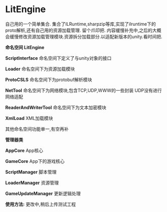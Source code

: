# LitEngine
自己用的一个简单集合. 集合了ILRuntime,sharpzip等库,实现了ilruntime下的proto解析,还有自己用的资源加载管理. 留个爪印把.
内容缓慢补充中,之后的大概会缓慢修改资源加载管理模块.资源拆分加载部分.以适配新版本的unity.看时间把.


 **命名空间 LitEngine** 

 **ScriptInterface** 命名空间下定义了与unity对象的接口

 **Loader** 命名空间下为资源加载模块

 **ProtoCSLS** 命名空间下为protobuf解析模块

 **NetTool** 命名空间下为网络模块,包含TCP,UDP,WWW的一些封装 UDP没有进行网络适配

 **ReaderAndWriterTool** 命名空间下为文本加密模块

 **XmlLoad** XML加载模块

其他命名空间功能单一,有空再补

 **管理器类** 

**AppCore**  App核心

**GameCore** App下的游戏核心

**ScriptManager** 脚本管理

**LoaderManager** 资源管理

**GameUpdateManager** 更新逻辑处理

 **使用方法:** 
更改中,稍后上传测试工程
